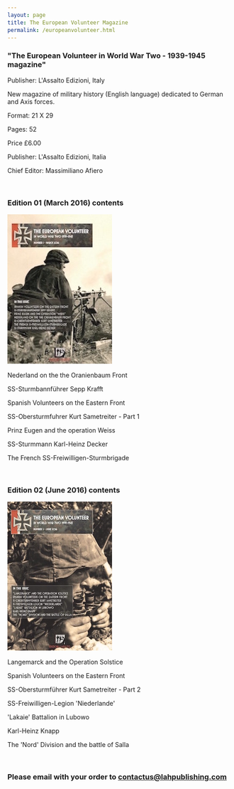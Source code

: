 ```yaml
---
layout: page
title: The European Volunteer Magazine
permalink: /europeanvolunteer.html
---
```


<div id="europeanvolunteer">

  <h3>"The European Volunteer in World War Two - 1939-1945 magazine"</h3>
  
  <p>Publisher: L'Assalto Edizioni, Italy</p>
  <p>New magazine of military history (English language) dedicated to German and Axis forces.</p>

  <p>Format: 21 X 29</p>
  <p>Pages: 52</p>
  <p>Price £6.00</p>
  <p>Publisher: L'Assalto Edizioni, Italia</p>
  <p>Chief Editor: Massimiliano Afiero</p>
 
  <br />
  
  <h3>Edition 01 (March 2016) contents</h3>
  <img src="./assets/European Volunteer 01.jpg" alt="The European Volunteer second edition" class="books" />
  
  <p>Nederland on the the Oranienbaum Front</p>
  <p>SS-Sturmbannführer Sepp Krafft</p>
  <p>Spanish Volunteers on the Eastern Front</p>
  <p>SS-Obersturmfuhrer Kurt Sametreiter - Part 1</p>
  <p>Prinz Eugen and the operation Weiss</p>
  <p>SS-Sturmmann Karl-Heinz Decker</p>
  <p>The French SS-Freiwilligen-Sturmbrigade</p>
  
  <br />
  
  <h3>Edition 02 (June 2016) contents</h3>
  <img src="./assets/European Volunteer 02.jpg" alt="The European Volunteer third edition" class="books" />
  
  <p>Langemarck and the Operation Solstice</p>
  <p>Spanish Volunteers on the Eastern Front</p>
  <p>SS-Obersturmführer Kurt Sametreiter - Part 2</p>
  <p>SS-Freiwilligen-Legion 'Niederlande'</p>
  <p>'Lakaie' Battalion in Lubowo</p>
  <p>Karl-Heinz Knapp</p>
  <p>The 'Nord' Division and the battle of Salla</p>
  
  <br />
  
  <h3>Please email with your order to <a href="mailto:contactus@lahpublishing.com">contactus@lahpublishing.com</a></h3>

</div>
